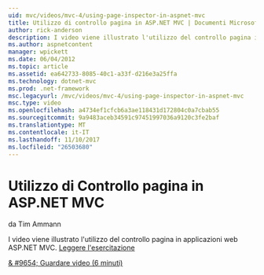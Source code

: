 ```yaml
---
uid: mvc/videos/mvc-4/using-page-inspector-in-aspnet-mvc
title: Utilizzo di controllo pagina in ASP.NET MVC | Documenti Microsoft
author: rick-anderson
description: I video viene illustrato l'utilizzo del controllo pagina in applicazioni web ASP.NET MVC. Leggere l'esercitazione
ms.author: aspnetcontent
manager: wpickett
ms.date: 06/04/2012
ms.topic: article
ms.assetid: ea642733-8085-40c1-a33f-d216e3a25ffa
ms.technology: dotnet-mvc
ms.prod: .net-framework
msc.legacyurl: /mvc/videos/mvc-4/using-page-inspector-in-aspnet-mvc
msc.type: video
ms.openlocfilehash: a4734ef1cfcb6a3ae118431d172804c0a7cbab55
ms.sourcegitcommit: 9a9483aceb34591c97451997036a9120c3fe2baf
ms.translationtype: MT
ms.contentlocale: it-IT
ms.lasthandoff: 11/10/2017
ms.locfileid: "26503680"
---
```

<a name="using-page-inspector-in-aspnet-mvc"></a>Utilizzo di Controllo pagina in ASP.NET MVC
====================
da Tim Ammann

I video viene illustrato l'utilizzo del controllo pagina in applicazioni web ASP.NET MVC. [Leggere l'esercitazione](../../overview/views/using-page-inspector-in-aspnet-mvc.md)

[& #9654; Guardare video (6 minuti)](https://channel9.msdn.com/Blogs/ASP-NET-Site-Videos/using-page-inspector-in-aspnet-mvc)
